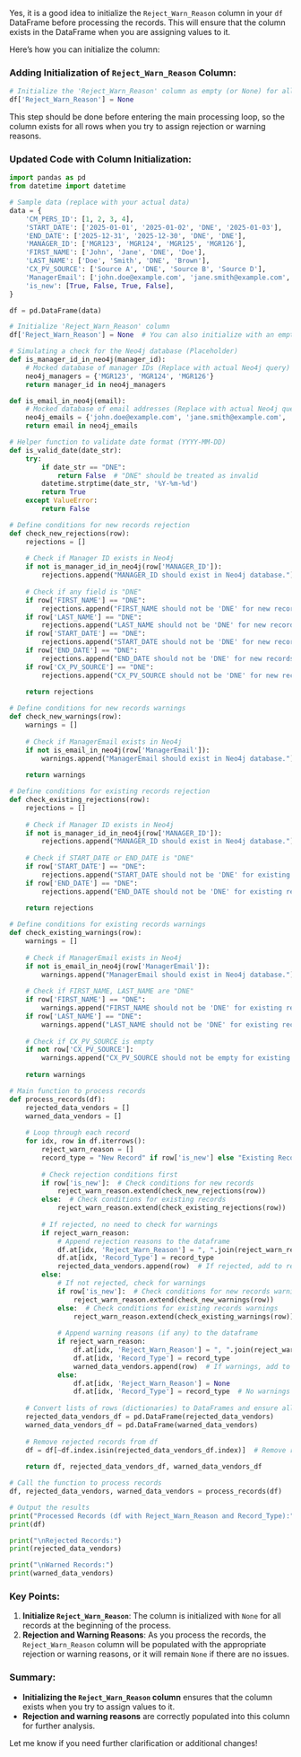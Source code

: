 Yes, it is a good idea to initialize the `Reject_Warn_Reason` column in your `df` DataFrame before processing the records. This will ensure that the column exists in the DataFrame when you are assigning values to it.

Here’s how you can initialize the column:

### Adding Initialization of `Reject_Warn_Reason` Column:

```python
# Initialize the 'Reject_Warn_Reason' column as empty (or None) for all records in df
df['Reject_Warn_Reason'] = None
```

This step should be done before entering the main processing loop, so the column exists for all rows when you try to assign rejection or warning reasons.

### Updated Code with Column Initialization:

```python
import pandas as pd
from datetime import datetime

# Sample data (replace with your actual data)
data = {
    'CM_PERS_ID': [1, 2, 3, 4],
    'START_DATE': ['2025-01-01', '2025-01-02', 'DNE', '2025-01-03'],
    'END_DATE': ['2025-12-31', '2025-12-30', 'DNE', 'DNE'],
    'MANAGER_ID': ['MGR123', 'MGR124', 'MGR125', 'MGR126'],
    'FIRST_NAME': ['John', 'Jane', 'DNE', 'Doe'],
    'LAST_NAME': ['Doe', 'Smith', 'DNE', 'Brown'],
    'CX_PV_SOURCE': ['Source A', 'DNE', 'Source B', 'Source D'],
    'ManagerEmail': ['john.doe@example.com', 'jane.smith@example.com', 'invalid-email', 'doe.brown@company.com'],
    'is_new': [True, False, True, False],
}

df = pd.DataFrame(data)

# Initialize 'Reject_Warn_Reason' column
df['Reject_Warn_Reason'] = None  # You can also initialize with an empty string or 'None' for clarity

# Simulating a check for the Neo4j database (Placeholder)
def is_manager_id_in_neo4j(manager_id):
    # Mocked database of manager IDs (Replace with actual Neo4j query)
    neo4j_managers = {'MGR123', 'MGR124', 'MGR126'}
    return manager_id in neo4j_managers

def is_email_in_neo4j(email):
    # Mocked database of email addresses (Replace with actual Neo4j query)
    neo4j_emails = {'john.doe@example.com', 'jane.smith@example.com', 'doe.brown@company.com'}
    return email in neo4j_emails

# Helper function to validate date format (YYYY-MM-DD)
def is_valid_date(date_str):
    try:
        if date_str == "DNE":
            return False  # "DNE" should be treated as invalid
        datetime.strptime(date_str, '%Y-%m-%d')
        return True
    except ValueError:
        return False

# Define conditions for new records rejection
def check_new_rejections(row):
    rejections = []
    
    # Check if Manager ID exists in Neo4j
    if not is_manager_id_in_neo4j(row['MANAGER_ID']):
        rejections.append("MANAGER_ID should exist in Neo4j database.")
    
    # Check if any field is "DNE"
    if row['FIRST_NAME'] == "DNE":
        rejections.append("FIRST_NAME should not be 'DNE' for new records.")
    if row['LAST_NAME'] == "DNE":
        rejections.append("LAST_NAME should not be 'DNE' for new records.")
    if row['START_DATE'] == "DNE":
        rejections.append("START_DATE should not be 'DNE' for new records.")
    if row['END_DATE'] == "DNE":
        rejections.append("END_DATE should not be 'DNE' for new records.")
    if row['CX_PV_SOURCE'] == "DNE":
        rejections.append("CX_PV_SOURCE should not be 'DNE' for new records.")
    
    return rejections

# Define conditions for new records warnings
def check_new_warnings(row):
    warnings = []
    
    # Check if ManagerEmail exists in Neo4j
    if not is_email_in_neo4j(row['ManagerEmail']):
        warnings.append("ManagerEmail should exist in Neo4j database.")
    
    return warnings

# Define conditions for existing records rejection
def check_existing_rejections(row):
    rejections = []
    
    # Check if Manager ID exists in Neo4j
    if not is_manager_id_in_neo4j(row['MANAGER_ID']):
        rejections.append("MANAGER_ID should exist in Neo4j database.")
    
    # Check if START_DATE or END_DATE is "DNE"
    if row['START_DATE'] == "DNE":
        rejections.append("START_DATE should not be 'DNE' for existing records.")
    if row['END_DATE'] == "DNE":
        rejections.append("END_DATE should not be 'DNE' for existing records.")
    
    return rejections

# Define conditions for existing records warnings
def check_existing_warnings(row):
    warnings = []
    
    # Check if ManagerEmail exists in Neo4j
    if not is_email_in_neo4j(row['ManagerEmail']):
        warnings.append("ManagerEmail should exist in Neo4j database.")
    
    # Check if FIRST_NAME, LAST_NAME are "DNE"
    if row['FIRST_NAME'] == "DNE":
        warnings.append("FIRST_NAME should not be 'DNE' for existing records.")
    if row['LAST_NAME'] == "DNE":
        warnings.append("LAST_NAME should not be 'DNE' for existing records.")
    
    # Check if CX_PV_SOURCE is empty
    if not row['CX_PV_SOURCE']:
        warnings.append("CX_PV_SOURCE should not be empty for existing records.")
    
    return warnings

# Main function to process records
def process_records(df):
    rejected_data_vendors = []
    warned_data_vendors = []
    
    # Loop through each record
    for idx, row in df.iterrows():
        reject_warn_reason = []
        record_type = "New Record" if row['is_new'] else "Existing Record"
        
        # Check rejection conditions first
        if row['is_new']:  # Check conditions for new records
            reject_warn_reason.extend(check_new_rejections(row))
        else:  # Check conditions for existing records
            reject_warn_reason.extend(check_existing_rejections(row))
        
        # If rejected, no need to check for warnings
        if reject_warn_reason:
            # Append rejection reasons to the dataframe
            df.at[idx, 'Reject_Warn_Reason'] = ", ".join(reject_warn_reason)
            df.at[idx, 'Record_Type'] = record_type
            rejected_data_vendors.append(row)  # If rejected, add to rejected_data_vendors
        else:
            # If not rejected, check for warnings
            if row['is_new']:  # Check conditions for new records warnings
                reject_warn_reason.extend(check_new_warnings(row))
            else:  # Check conditions for existing records warnings
                reject_warn_reason.extend(check_existing_warnings(row))
            
            # Append warning reasons (if any) to the dataframe
            if reject_warn_reason:
                df.at[idx, 'Reject_Warn_Reason'] = ", ".join(reject_warn_reason)
                df.at[idx, 'Record_Type'] = record_type
                warned_data_vendors.append(row)  # If warnings, add to warned_data_vendors
            else:
                df.at[idx, 'Reject_Warn_Reason'] = None
                df.at[idx, 'Record_Type'] = record_type  # No warnings or rejections
    
    # Convert lists of rows (dictionaries) to DataFrames and ensure all original columns are included
    rejected_data_vendors_df = pd.DataFrame(rejected_data_vendors)
    warned_data_vendors_df = pd.DataFrame(warned_data_vendors)
    
    # Remove rejected records from df
    df = df[~df.index.isin(rejected_data_vendors_df.index)]  # Remove rejected records from df
    
    return df, rejected_data_vendors_df, warned_data_vendors_df

# Call the function to process records
df, rejected_data_vendors, warned_data_vendors = process_records(df)

# Output the results
print("Processed Records (df with Reject_Warn_Reason and Record_Type):")
print(df)

print("\nRejected Records:")
print(rejected_data_vendors)

print("\nWarned Records:")
print(warned_data_vendors)
```

### Key Points:
1. **Initialize `Reject_Warn_Reason`**: The column is initialized with `None` for all records at the beginning of the process.
2. **Rejection and Warning Reasons**: As you process the records, the `Reject_Warn_Reason` column will be populated with the appropriate rejection or warning reasons, or it will remain `None` if there are no issues.

### Summary:
- **Initializing the `Reject_Warn_Reason` column** ensures that the column exists when you try to assign values to it.
- **Rejection and warning reasons** are correctly populated into this column for further analysis.

Let me know if you need further clarification or additional changes!